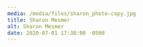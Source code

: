 ```yaml
---
media: /media/files/sharon_photo-copy.jpg
title: Sharon Mesmer
alt: Sharon Mesmer
date: 2020-07-01 17:38:00 -0500
---
```


